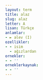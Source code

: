 ```yaml
---
layout: term
title: alaz
slug: alaz
letter: A
lisan: Türkçe
anlamlar:
- ► alev (I)
ozellikler:
- - isim
  - ağızlardan
ornekler:
- - ''
orneklerkaynak:
- - ''
---
```

